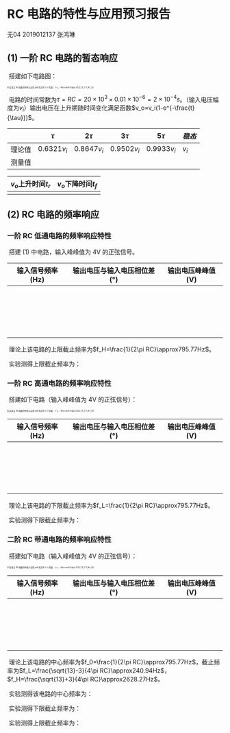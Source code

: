 # RC 电路的特性与应用预习报告

无04  2019012137  张鸿琳

## (1) 一阶 RC 电路的暂态响应

​		搭建如下电路图：

<img src="C:/Users/%E6%83%A0%E6%99%AE/Videos/Captures/%E5%AE%9E%E9%AA%8C%E4%BA%94%20RC%E7%94%B5%E8%B7%AF%E7%9A%84%E7%89%B9%E6%80%A7%E4%B8%8E%E5%BA%94%E7%94%A8.pdf%20%E5%92%8C%E5%8F%A6%E5%A4%96%203%20%E4%B8%AA%E9%A1%B5%E9%9D%A2%20-%20%E4%B8%AA%E4%BA%BA%20-%20Microsoft%E2%80%8B%20Edge%202022_10_3%2011_43_52.png" alt="实验五 RC电路的特性与应用.pdf 和另外 3 个页面 - 个人 - Microsoft Edge 2022_10_3 11_43_52" style="zoom: 33%;" />

​		电路的时间常数为$\tau=RC=20\times10^3\times0.01\times10^{-6}=2\times10^{-4}s$。（输入电压幅度为$v_i$）输出电压在上升期随时间变化满足函数$v_o=v_i(1-e^{-\frac{t}{\tau}})$。

|        | $\tau$      | $2\tau$     | $3\tau$     | $5\tau$     | $稳态$ |
| ------ | ----------- | ----------- | ----------- | ----------- | ------ |
| 理论值 | $0.6321v_i$ | $0.8647v_i$ | $0.9502v_i$ | $0.9933v_i$ | $v_i$  |
| 测量值 |             |             |             |             |        |

| $v_o$上升时间$t_r$ | $v_o$下降时间$t_f$ |
| ------------------ | ------------------ |
|                    |                    |



## (2) RC 电路的频率响应

### 一阶 RC 低通电路的频率响应特性

​		搭建 (1) 中电路，输入峰峰值为 4V 的正弦信号。

| 输入信号频率(Hz) | 输出电压与输入电压相位差(°) | 输出电压峰峰值(V) |
| ---------------- | --------------------------- | ----------------- |
|                  |                             |                   |
|                  |                             |                   |
|                  |                             |                   |
|                  |                             |                   |
|                  |                             |                   |
|                  |                             |                   |
|                  |                             |                   |
|                  |                             |                   |
|                  |                             |                   |
|                  |                             |                   |
|                  |                             |                   |
|                  |                             |                   |
|                  |                             |                   |
|                  |                             |                   |
|                  |                             |                   |
|                  |                             |                   |
|                  |                             |                   |
|                  |                             |                   |
|                  |                             |                   |
|                  |                             |                   |

​		理论上该电路的上限截止频率为$f_H=\frac{1}{2\pi RC}\approx795.77Hz$。

​		实验测得上限截止频率为：



### 一阶 RC 高通电路的频率响应特性

​		搭建如下电路（输入峰峰值为 4V 的正弦信号）：

<img src="C:/Users/%E6%83%A0%E6%99%AE/Videos/Captures/%E5%AE%9E%E9%AA%8C%E4%BA%94%20RC%E7%94%B5%E8%B7%AF%E7%9A%84%E7%89%B9%E6%80%A7%E4%B8%8E%E5%BA%94%E7%94%A8.pdf%20%E5%92%8C%E5%8F%A6%E5%A4%96%203%20%E4%B8%AA%E9%A1%B5%E9%9D%A2%20-%20%E4%B8%AA%E4%BA%BA%20-%20Microsoft%E2%80%8B%20Edge%202022_10_3%2011_44_00.png" alt="实验五 RC电路的特性与应用.pdf 和另外 3 个页面 - 个人 - Microsoft Edge 2022_10_3 11_44_00" style="zoom:33%;" />

| 输入信号频率(Hz) | 输出电压与输入电压相位差(°) | 输出电压峰峰值(V) |
| ---------------- | --------------------------- | ----------------- |
|                  |                             |                   |
|                  |                             |                   |
|                  |                             |                   |
|                  |                             |                   |
|                  |                             |                   |
|                  |                             |                   |
|                  |                             |                   |
|                  |                             |                   |
|                  |                             |                   |
|                  |                             |                   |
|                  |                             |                   |
|                  |                             |                   |
|                  |                             |                   |
|                  |                             |                   |
|                  |                             |                   |
|                  |                             |                   |
|                  |                             |                   |
|                  |                             |                   |
|                  |                             |                   |
|                  |                             |                   |

​		理论上该电路的下限截止频率为$f_L=\frac{1}{2\pi RC}\approx795.77Hz$。

​		实验测得下限截止频率为：



### 二阶 RC 带通电路的频率响应特性

​		搭建如下电路（输入峰峰值为 4V 的正弦信号）：

<img src="C:/Users/%E6%83%A0%E6%99%AE/Videos/Captures/%E5%AE%9E%E9%AA%8C%E4%BA%94%20RC%E7%94%B5%E8%B7%AF%E7%9A%84%E7%89%B9%E6%80%A7%E4%B8%8E%E5%BA%94%E7%94%A8.pdf%20%E5%92%8C%E5%8F%A6%E5%A4%96%203%20%E4%B8%AA%E9%A1%B5%E9%9D%A2%20-%20%E4%B8%AA%E4%BA%BA%20-%20Microsoft%E2%80%8B%20Edge%202022_10_3%2011_44_06.png" alt="实验五 RC电路的特性与应用.pdf 和另外 3 个页面 - 个人 - Microsoft Edge 2022_10_3 11_44_06" style="zoom:33%;" />

| 输入信号频率(Hz) | 输出电压与输入电压相位差(°) | 输出电压峰峰值(V) |
| ---------------- | --------------------------- | ----------------- |
|                  |                             |                   |
|                  |                             |                   |
|                  |                             |                   |
|                  |                             |                   |
|                  |                             |                   |
|                  |                             |                   |
|                  |                             |                   |
|                  |                             |                   |
|                  |                             |                   |
|                  |                             |                   |
|                  |                             |                   |
|                  |                             |                   |
|                  |                             |                   |
|                  |                             |                   |
|                  |                             |                   |
|                  |                             |                   |
|                  |                             |                   |
|                  |                             |                   |
|                  |                             |                   |
|                  |                             |                   |

​		理论上该电路的中心频率为$f_0=\frac{1}{2\pi RC}\approx795.77Hz$，截止频率为$f_L=\frac{\sqrt{13}-3}{4\pi RC}\approx240.94Hz$，$f_H=\frac{\sqrt{13}+3}{4\pi RC}\approx2628.27Hz$。

​		实验测得该电路的中心频率为：

​		实验测得下限截止频率为：

​		实验测得上限截止频率为：